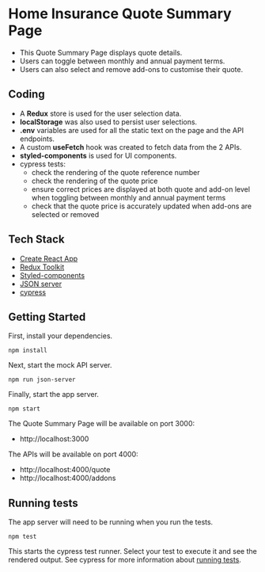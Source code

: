 # Home Insurance Quote Summary Page

* This Quote Summary Page displays quote details.
* Users can toggle between monthly and annual payment terms.
* Users can also select and remove add-ons to customise their quote.

## Coding
* A **Redux** store is used for the user selection data.
* **localStorage** was also used to persist user selections.
* **.env** variables are used for all the static text on the page and the API endpoints.
* A custom **useFetch** hook was created to fetch data from the 2 APIs.
* **styled-components** is used for UI components.
* cypress tests:
  * check the rendering of the quote reference number
  * check the rendering of the quote price
  * ensure correct prices are displayed at both quote and add-on level when toggling between monthly and annual payment terms
  * check that the quote price is accurately updated when add-ons are selected or removed


## Tech Stack
* [Create React App](https://github.com/facebook/create-react-app)
* [Redux Toolkit](https://redux-toolkit.js.org/)
* [Styled-components](https://styled-components.com/)
* [JSON server](https://github.com/typicode/json-server)
* [cypress](https://www.cypress.io/)


## Getting Started
First, install your dependencies.
```
npm install
```

Next, start the mock API server.
```
npm run json-server
```

Finally, start the app server.
```
npm start
```

The Quote Summary Page will be available on port 3000:
* http://localhost:3000

The APIs will be available on port 4000:
* http://localhost:4000/quote
* http://localhost:4000/addons

## Running tests
The app server will need to be running when you run the tests.
```
npm test
```

This starts the cypress test runner. Select your test to execute it and see the rendered output.
See cypress for more information about [running tests](https://docs.cypress.io/guides/component-testing/framework-configuration#React-Create-React-App).


